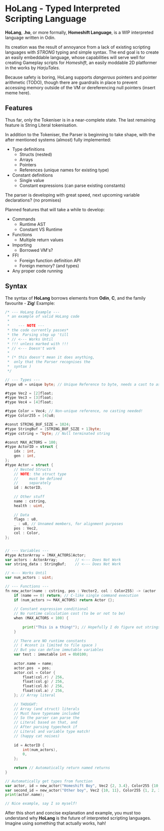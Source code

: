 # HoLang - Typed Interpreted Scripting Language

**HoLang**, **.ho**, or more formally, **Homeshift Language**,
is a WIP interpreted language written in Odin.

Its creation was the result of annoyance from a lack of existing scripting languages with *STRONG* typing and simple syntax. The end goal is to create an easily embeddable language, whose capabilities will serve well for creating Gameplay scripts for *Homeshift*, an easily moddable 2D platformer in the works by *HarjuTales*.

Because safety is boring, HoLang supports *dangerous* pointers and pointer arithmetic (TODO), though there are guardrails in place to prevent accessing memory outside of the VM or dereferencing null pointers (insert meme here).

## Features

Thus far, only the Tokeniser is in a near-complete state. The last remaining feature is String Literal tokenisation.

In addition to the Tokeniser, the Parser is beginning to take shape, with the after mentioned systems (almost) fully implemented:
- Type definitions
	- Structs (nested)
	- Arrays
	- Pointers
	- References (unique names for existing type)
- Constant definitions
	- Single value
	- Constant expressions (can parse existing constants)

The parser is developing with great speed, next upcoming variable declarations? (no promises)

Planned features that will take a while to develop:
- Commands
	- Runtime AST
	- Constant VS Runtime
- Functions
	- Multiple return values
- Importing
	- Borrowed VM's?
- FFI
	- Foreign function definition API
	- Foreign memory? (and types)
- Any proper code running


## Syntax
The syntax of **HoLang** borrows elements from **Odin**, **C**, and the family favourite - **Zig**!
Example:
```go
/* --- HoLang Example ---
 * an example of valid HoLang code
 * 
 *	  --- NOTE ---
 * the code currently passes*
 * the	Parsing step up 'till
 * // <--- Works Until
 * !!! unless marked with !!!
 * // <--- Doesn't work
 * 
 * (* this doesn't mean it does anything,
 *	only that the Parser recognises the
 *	syntax )
 */

// --- Types ---
#type u8 = unique byte; // Unique Reference to byte, needs a cast to assign <--->

#type Vec2 = [2]float;
#type Vec3 = [3]float;
#type Vec4 = [4]float;

#type Color = Vec4; // Non-unique reference, no casting needed!
#type Color255 = [4]u8;

#const STRING_BUF_SIZE = 1024;
#type StringBuf = [STRING_BUF_SIZE + 1]byte;
#type cstring = ^byte; // Null terminated string

#const MAX_ACTORS = 100;
#type ActorID = struct {
	idx : int,
	gen : int,
};
#type Actor = struct {
	// Nested Structs
	// NOTE: the struct type
	//	   must be defined
	//	   separately
	id : ActorID,
	
	// Other stuff
	name : cstring,
	health : uint,
	
	// Data
	flags : u8,
	_ : u8, // Unnamed members, for alignment purposes
	pos : Vec2,
	col : Color,
};


// --- Variables ---
#type ActorArray = [MAX_ACTORS]Actor;
var actors : ActorArray;		// <--- Does Not Work
var string_data : StringBuf;	// <--- Does Not Work

// <--- Works Until
var num_actors : uint;

// --- Functions ---
fn new_actor(name : cstring, pos : Vector2, col : Color255) -> (actor : Actor) {
	if (name == 0) return; // C-like single command execution
	if (num_actors >= MAX_ACTORS) return Actor {};
	
	// Constant expression conditional
	// No runtime calculation cost (to be or not to be)
	when (MAX_ACTORS < 100) {
		
		print("This is a thing!"); // Hopefully I do figure out strings...
	}
	
	// There are NO runtime constants
	// ( #const is limited to file space )
	// But you can define immutable variables
	var test : immutable int = 0b0100;
	
	actor.name = name;
	actor.pos  = pos;
	actor.col = Color {
		float(col.r) / 256,
		float(col.g) / 256,
		float(col.b) / 256,
		float(col.a) / 256,
	}; // Array literal
	
	// THOUGHT:
	// Array (and struct) literals
	// Must have typename included
	// So the parser can parse the
	// Literal based on that, and
	// After parsing typecheck if
	// Literal and variable type match!
	// (happy cat noises)
	
	id = ActorID {
		int(num_actors),
		0,
	};
	
	return // Automatically return named returns
}

// Automatically get types from function
var actor, id = new_actor("Homeshift Boy", Vec2 {2, 3.4}, Color255 {10, 200, 30, 255});
var second_id = new_actor("Other boy", Vec2 {10, 11}, Color255 {1, 2, 3, 4}).id; // Return selection
print(actor.name);

// Nice example, say I so myself!
```

After this short and concise explanation and example, you must too understand why **HoLang** is the future of interpreted scripting languages. Imagine using something that actually works, hah!